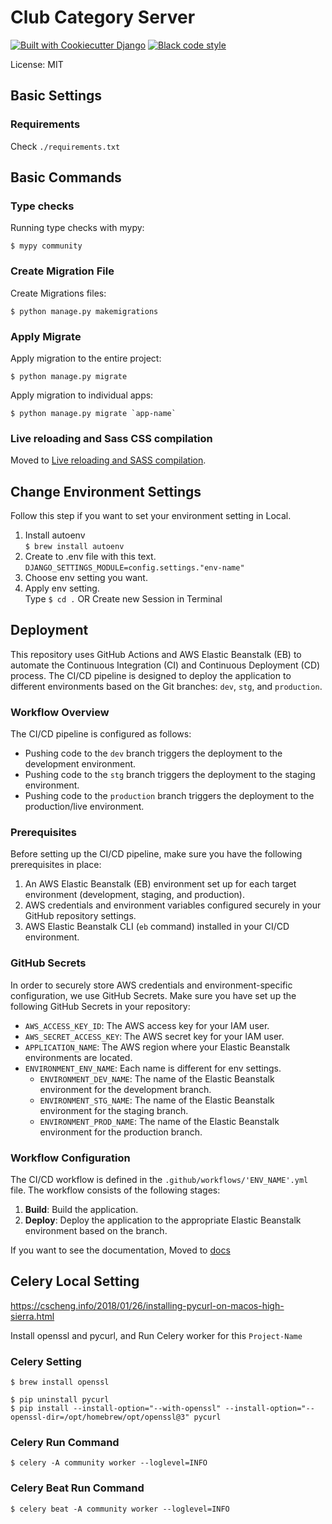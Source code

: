 # Club Category Server

[![Built with Cookiecutter Django](https://img.shields.io/badge/built%20with-Cookiecutter%20Django-ff69b4.svg?logo=cookiecutter)](https://github.com/cookiecutter/cookiecutter-django/)
[![Black code style](https://img.shields.io/badge/code%20style-black-000000.svg)](https://github.com/ambv/black)

License: MIT

## Basic Settings

### Requirements
   Check `./requirements.txt`


## Basic Commands

### Type checks

Running type checks with mypy:

    $ mypy community

### Create Migration File

Create Migrations files:

    $ python manage.py makemigrations

### Apply Migrate

Apply migration to the entire project:

    $ python manage.py migrate

Apply migration to individual apps:

    $ python manage.py migrate `app-name`

### Live reloading and Sass CSS compilation

Moved
to [Live reloading and SASS compilation](https://cookiecutter-django.readthedocs.io/en/latest/developing-locally.html#sass-compilation-live-reloading).

## Change Environment Settings

Follow this step if you want to set your environment setting in Local.  
1. Install autoenv  
   `$ brew install autoenv`
2. Create to .env file with this text.  
   `DJANGO_SETTINGS_MODULE=config.settings."env-name"`
3. Choose env setting you want.
4. Apply env setting.  
Type `$ cd .` OR Create new Session in Terminal 


## Deployment
This repository uses GitHub Actions and AWS Elastic Beanstalk (EB) to automate the Continuous Integration (CI) and Continuous Deployment (CD) process. The CI/CD pipeline is designed to deploy the application to different environments based on the Git branches: `dev`, `stg`, and `production`.

### Workflow Overview

The CI/CD pipeline is configured as follows:

- Pushing code to the `dev` branch triggers the deployment to the development environment.
- Pushing code to the `stg` branch triggers the deployment to the staging environment.
- Pushing code to the `production` branch triggers the deployment to the production/live environment.

### Prerequisites

Before setting up the CI/CD pipeline, make sure you have the following prerequisites in place:

1. An AWS Elastic Beanstalk (EB) environment set up for each target environment (development, staging, and production).
2. AWS credentials and environment variables configured securely in your GitHub repository settings.
3. AWS Elastic Beanstalk CLI (`eb` command) installed in your CI/CD environment.

### GitHub Secrets

In order to securely store AWS credentials and environment-specific configuration, we use GitHub Secrets. Make sure you have set up the following GitHub Secrets in your repository:

- `AWS_ACCESS_KEY_ID`: The AWS access key for your IAM user.
- `AWS_SECRET_ACCESS_KEY`: The AWS secret key for your IAM user.
- `APPLICATION_NAME`: The AWS region where your Elastic Beanstalk environments are located.
- `ENVIRONMENT_ENV_NAME`: Each name is different for env settings.
  - `ENVIRONMENT_DEV_NAME`: The name of the Elastic Beanstalk environment for the development branch.
  - `ENVIRONMENT_STG_NAME`: The name of the Elastic Beanstalk environment for the staging branch.
  - `ENVIRONMENT_PROD_NAME`: The name of the Elastic Beanstalk environment for the production branch.


### Workflow Configuration

The CI/CD workflow is defined in the `.github/workflows/'ENV_NAME'.yml` file. The workflow consists of the following stages:

1. **Build**: Build the application.
2. **Deploy**: Deploy the application to the appropriate Elastic Beanstalk environment based on the branch.

If you want to see the documentation, Moved
to [docs](https://docs.aws.amazon.com/ko_kr/elasticbeanstalk/latest/dg/create-deploy-python-django.html)

## Celery Local Setting

https://cscheng.info/2018/01/26/installing-pycurl-on-macos-high-sierra.html

Install openssl and pycurl, and Run Celery worker for this `Project-Name`

### Celery Setting

    $ brew install openssl

    $ pip uninstall pycurl
    $ pip install --install-option="--with-openssl" --install-option="--openssl-dir=/opt/homebrew/opt/openssl@3" pycurl

### Celery Run Command

    $ celery -A community worker --loglevel=INFO

### Celery Beat Run Command

    $ celery beat -A community worker --loglevel=INFO



